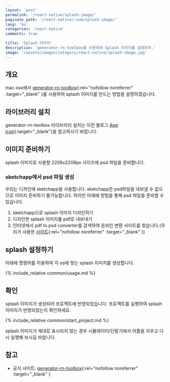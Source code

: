 ```yaml
---
layout: 'post'
permalink: '/react-native/splash-image/'
paginate_path: '/react-native/:num/splash-image/'
lang: 'ko'
categories: 'react-native'
comments: true

title: 'Splash 이미지'
description: 'generator-rn-toolbox을 이용하여 Splash 이미지를 설정하자.'
image: '/assets/images/category/react-native/splash-image.jpg'
---
```



## 개요
mac osx에서 [generator-rn-toolbox](https://github.com/bamlab/generator-rn-toolbox){:rel="nofollow noreferrer" :target="_blank" }를 사용하여 splash 이미지를 만드는 방법을 설명하겠습니다.

## 라이브러리 설치
generator-rn-toolbox 라이브러리 설치는 이전 블로그 [App icon]({{site.url}}/{{page.categories}}/app-icon/){:target="_blank"}을 참고하시기 바랍니다.

## 이미지 준비하기
splash 이미지로 사용할 2208x2208px 사이즈에 psd 파일을 준비합니다.

### sketchapp에서 psd 파일 생성
우리는 디자인에 sketchapp을 사용합니다. sketchapp은 psd파일을 내보낼 수 없으므로 이미지 준비하기 불가능합니다. 하지만 아래에 방법을 통해 psd 파일을 준비할 수 있습니다.

1. sketchapp으로 splash 이미지 디자인하기
1. 디자인한 splash 이미지를 pdf로 내보내기
1. 인터넷에서 pdf to psd converter를 검색하여 온라인 변환 사이트를 찾습니다.(우리가 사용한 [사이트](https://www.aconvert.com/pdf/pdf-to-psd/){:rel="nofollow noreferrer" :target="_blank" })

## splash 설정하기
아래에 명령어를 이용하여 각 os에 맞는 splash 이미지를 생성합니다.

{% include_relative common/usage.md %}

## 확인
splash 이미지가 생성되어 프로젝트에 반영되었습니다. 프로젝트를 실행하여 splash 이미지가 반영되었는지 확인하세요.

{% include_relative common/start_project.md %}

splash 이미지가 제대로 표시되지 않는 경우 시뮬레이터/단말기에서 어플을 지우고 다시 실행해 보시길 바랍니다.

## 참고
- 공식 사이트: [generator-rn-toolbox](https://github.com/bamlab/generator-rn-toolbox){:rel="nofollow noreferrer" :target="_blank" }